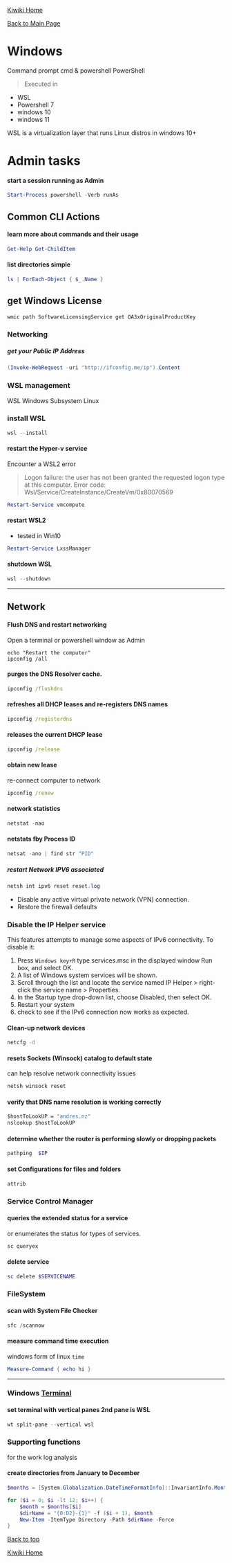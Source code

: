 [Kiwiki Home](/../../)

[Back to Main Page](./readme.md)

# Windows
Command prompt cmd & powershell PowerShell
> Executed in
- WSL
- Powershell 7
- windows 10
- windows 11

WSL is a virtualization layer that runs Linux distros in windows 10+

# Admin tasks
#### start a session running as Admin
```powershell
Start-Process powershell -Verb runAs
```

## Common CLI Actions
#### learn more about commands and their usage
```powershell
Get-Help Get-ChildItem
```

#### list directories simple
```powershell
ls | ForEach-Object { $_.Name }
```

## get Windows License
```cmd
wmic path SoftwareLicensingService get OA3xOriginalProductKey
```

### Networking

##### get your Public IP Address
```powershell
(Invoke-WebRequest -uri "http://ifconfig.me/ip").Content
```
### WSL management
WSL Windows Subsystem Linux
### install WSL
```powershell
wsl --install
```
#### restart the Hyper-v service
Encounter a WSL2 error
> Logon failure: the user has not been granted the requested logon type at this computer.
> Error code: Wsl/Service/CreateInstance/CreateVm/0x80070569

``` powershell
Restart-Service vmcompute
```

#### restart WSL2
- tested in Win10
``` powershell
Restart-Service LxssManager
```

#### shutdown WSL
``` powershell
wsl --shutdown
```
---

## Network
#### Flush DNS and restart networking
Open a terminal or powershell window as Admin
```dotnetcli
echo "Restart the computer"
ipconfig /all
```

#### purges the DNS Resolver cache.
```cmd
ipconfig /flushdns
```

#### refreshes all DHCP leases and re-registers DNS names
```cmd
ipconfig /registerdns
```

#### releases the current DHCP lease
```cmd
ipconfig /release
```

#### obtain new lease
re-connect computer to network
```cmd
ipconfig /renew
```

#### network statistics 
``` powershell
netstat -nao
```

#### netstats fby Process ID
``` powershell
netsat -ano | find str "PID"
```

##### restart Network IPV6 associated
``` powershell
netsh int ipv6 reset reset.log
```
- Disable any active virtual private network (VPN) connection.
- Restore the firewall defaults

### Disable the IP Helper service
This features attempts to manage some aspects of IPv6 connectivity. To disable it:
1. Press `Windows key+R` type services.msc in the displayed window Run box, and select OK.
2. A list of Windows system services will be shown.
3. Scroll through the list and locate the service named IP Helper > right-click the service name > Properties.
4. In the Startup type drop-down list, choose Disabled, then select OK.
5. Restart your system
6. check to see if the IPv6 connection now works as expected.

#### Clean-up network devices
```cmd
netcfg -d
```

#### resets Sockets (Winsock) catalog to default state
can help resolve network connectivity issues
```cmd
netsh winsock reset
```

#### verify that DNS name resolution is working correctly
```cmd
$hostToLookUP = "andres.nz"
nslookup $hostToLookUP
```

#### determine whether the router is performing slowly or dropping packets
```powershell
pathping  $IP
```

#### set Configurations for files and folders
```powershell
attrib
```

### Service Control Manager
#### queries the extended status for a service
or enumerates the status for types of services.
```cmd
sc queryex
```

#### delete service
``` powershell
sc delete $SERVICENAME
```

### FileSystem
#### scan with System File Checker
``` powershell
sfc /scannow
```

#### measure command time execution 
windows form of linux `time`
``` powershell
Measure-Command { echo hi }
```
---
### Windows [Terminal](https://docs.microsoft.com/en-us/windows/terminal/get-started#installation)

#### set terminal with vertical panes 2nd pane is WSL
``` powershell
wt split-pane --vertical wsl
```

### Supporting functions
for the work log analysis

#### create directories from January to December
``` powershell
$months = [System.Globalization.DateTimeFormatInfo]::InvariantInfo.MonthNames[0..11]

for ($i = 0; $i -lt 12; $i++) {
    $month = $months[$i]
    $dirName = "{0:D2}-{1}" -f ($i + 1), $month
    New-Item -ItemType Directory -Path $dirName -Force
}
```

[Back to top](#)

[Kiwiki Home](/../../)
